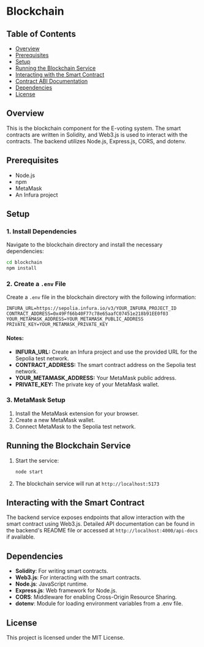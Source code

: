 # Blockchain

## Table of Contents
- [Overview](#overview)
- [Prerequisites](#prerequisites)
- [Setup](#setup)
- [Running the Blockchain Service](#running-the-blockchain-service)
- [Interacting with the Smart Contract](#interacting-with-the-smart-contract)
- [Contract ABI Documentation](docs/CONTRACT_ABI.md)
- [Dependencies](#dependencies)
- [License](#license)

## Overview
This is the blockchain component for the E-voting system. The smart contracts are written in Solidity, and Web3.js is used to interact with the contracts. The backend utilizes Node.js, Express.js, CORS, and dotenv.

## Prerequisites
- Node.js
- npm
- MetaMask
- An Infura project

## Setup
### 1. Install Dependencies
Navigate to the blockchain directory and install the necessary dependencies:
```sh
cd blockchain
npm install
```

### 2. Create a `.env` File
Create a `.env` file in the blockchain directory with the following information:

```plaintext
INFURA_URL=https://sepolia.infura.io/v3/YOUR_INFURA_PROJECT_ID
CONTRACT_ADDRESS=0x49Ff66b40F77c78e65aafC07451e218b91EE0f03
YOUR_METAMASK_ADDRESS=YOUR_METAMASK_PUBLIC_ADDRESS
PRIVATE_KEY=YOUR_METAMASK_PRIVATE_KEY
```

#### Notes:
- **INFURA_URL:** Create an Infura project and use the provided URL for the Sepolia test network.
- **CONTRACT_ADDRESS:** The smart contract address on the Sepolia test network.
- **YOUR_METAMASK_ADDRESS:** Your MetaMask public address.
- **PRIVATE_KEY:** The private key of your MetaMask wallet.

### 3. MetaMask Setup
1. Install the MetaMask extension for your browser.
2. Create a new MetaMask wallet.
3. Connect MetaMask to the Sepolia test network.

## Running the Blockchain Service
1. Start the service:
    ```sh
    node start
    ```

2. The blockchain service will run at `http://localhost:5173`

## Interacting with the Smart Contract
The backend service exposes endpoints that allow interaction with the smart contract using Web3.js. Detailed API documentation can be found in the backend's README file or accessed at `http://localhost:4000/api-docs` if available.


## Dependencies
- **Solidity**: For writing smart contracts.
- **Web3.js**: For interacting with the smart contracts.
- **Node.js**: JavaScript runtime.
- **Express.js**: Web framework for Node.js.
- **CORS**: Middleware for enabling Cross-Origin Resource Sharing.
- **dotenv**: Module for loading environment variables from a .env file.

## License
This project is licensed under the MIT License.
